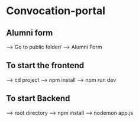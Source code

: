 # Convocation-portal

## Alumni form
--> Go to public folder/
--> Alumni Form

## To start the frontend
--> cd project
--> npm install
--> npm run dev

## To start Backend
--> root directory
--> npm install
--> nodemon app.js

